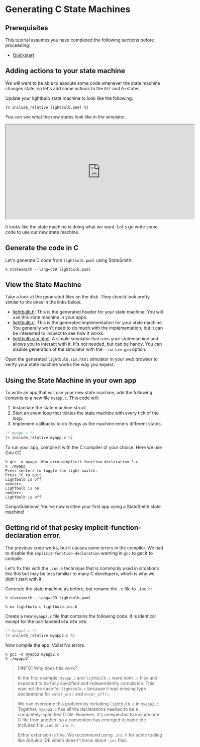 # Generating C State Machines

## Prerequisites

This tutorial assumes you have completed the following sections before proceeding:
* [Quickstart](docs/quickstart/)



## Adding actions to your state machine

We will want to be able to execute some code whenever the state machine changes state, so let's add some actions to the `Off` and `On` states.

Update your lightbulb state machine to look like the following:

```
{% include_relative lightbulb.puml %}
```

You can see what the new states look like in the simulator.

<iframe height="300" width="600" src="https://emmby.github.io/statesmith-simplified/languages/c/lightbulb.sim.html"></iframe>


It looks like the state machine is doing what we want. Let's go write some code to use our new state machine.

## Generate the code in C 

Let's generate C code from `lightbulb.puml` using StateSmith:

```
% statesmith --lang=c99 lightbulb.puml
```

## View the State Machine

Take a look at the generated files on the disk. They should look pretty similar to the ones in the links below.

* [lightbulb.h](lightbulb.h): This is the generated header for your state machine. You will use this state machine in your apps.
* [lightbulb.c](lightbulb.c): This is the generated implementation for your state machine. You generally won't need to do much with the implementation, but it can be interested to inspect to see how it works.
* [lightbulb.sim.html](lightbulb.sim.html): A simple simulator that runs your statemachine and allows you to interact with it. It's not needed, but can be handy. You can disable generation of the simulator with the `--no-sim-gen` option.

Open the generated `lightbulb.sim.html` simulator in your web browser to verify your state machine works the way you expect. 


## Using the State Machine in your own app

To write an app that will use your new state machine,
add the following contents to a new file `myapp.c`. This code will:
1. Instantiate the state machine struct.
2. Start an event loop that tickles the state machine with every tick of the loop.
3. Implement callbacks to do things as the machine enters different states.

```c
/* myapp.c */
{% include_relative myapp.c %}
```

To run your app, compile it with the C compiler of your choice. Here we use Gnu CC


```
% gcc -o myapp -Wno-error=implicit-function-declaration *.c
% ./myapp
Press <enter> to toggle the light switch.
Press ^C to quit.
Lightbulb is off
<enter>
Lightbulb is on
<enter>
Lightbulb is off
```

Congratulations! You've now written your first app using a StateSmith state machine!


## Getting rid of that pesky implicit-function-declaration error.

The previous code works, but it causes some errors in the compiler. We had to disable the `implicit-function-declaration` warning in `gcc` to get it to compile.

Let's fix this with the `.inc.h` technique that is commonly used in situations like this but may be less familiar to many C developers, which is why we didn't start with it.

Generate the state machine as before, but rename the `.c` file to `.inc.h`:

```
% statesmith --lang=c99 lightbulb.puml
```
```
% mv lightbulb.c lightbulb.inc.h
```

Create a new `myapp2.c` file that contains the following code. It is identical
except for the part labeled `NEW NEW NEW`.

```c
/* myapp2.c */
{% include_relative myapp2.c %}
```

Now compile the app. Voila! No errors.
```
% gcc -o myapp2 myapp2.c
% ./myapp2
```


> [!INFO]
> Why does this work?
> 
> In the first example, `myapp.c` and `lightbulb.c` were both `.c` files and expected to
> be fully specified and independently compilable. This was not the case for `lightbulb.c`
> because it was missing type declarations for `enter_on()` and `enter_off()`.
>
> We can overcome this problem by including `lightbulb.c` in `myapp2.c`. Together, 
> `myapp2.c` has all the declarations needed to be a completely-specified C file.
> However, it's unexpected to include one C file from another, so a convention
> has emerged to name the included file `.inc` or `.inc.h`.
>
> Either extension is fine. We recommend using `.inc.h` for some tooling like Arduino IDE
> which doesn't know about `.inc` files.
